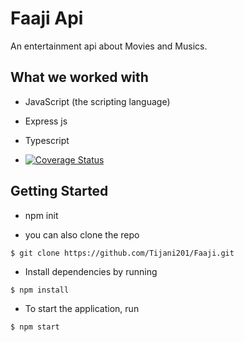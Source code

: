 # Faaji Api

An entertainment api about Movies and Musics.

## What we worked with

- JavaScript (the scripting language)
- Express js
- Typescript

- [![Coverage Status](https://coveralls.io/repos/github/Tijani201/Faaji/badge.svg?branch=main)](https://coveralls.io/github/Tijani201/Faaji?branch=main)

## Getting Started

- npm init

- you can also clone the repo

`$ git clone https://github.com/Tijani201/Faaji.git`

- Install dependencies by running

`$ npm install`

- To start the application, run

`$ npm start`
